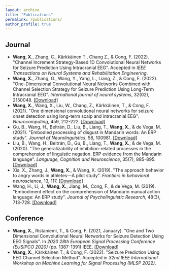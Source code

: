 ```yaml
---
layout: archive
title: "Publications"
permalink: /publications/
author_profile: true
---
```


Journal
------
- **Wang, X.**, Zhang, C., Kärkkäinen T., Chang Z., & Cong, F. (2022). "Channel Increment Strategy-Based 1D Convolutional Neural Networks for Seizure Prediction Using Intracranial EEG". Accepted in *IEEE Transactions on Neural Systems and Rehabilitation Engineering*.
- **Wang, X.**, Zhang, G., Wang, Y., Yang, L., Liang, Z., & Cong, F. (2022). "One-Dimensional Convolutional Neural Networks Combined with Channel Selection Strategy for Seizure Prediction Using Long-Term Intracranial EEG". *International journal of neural systems*, 32(02), 2150048. [[Download]](https://www.worldscientific.com/doi/abs/10.1142/S0129065721500489)
- **Wang, X.**, Wang, X., Liu, W., Chang, Z., Kärkkäinen, T., & Cong, F. (2021). "One dimensional convolutional neural networks for seizure onset detection using long-term scalp and intracranial EEG". *Neurocomputing*, 459, 212-222. [[Download]](https://www.sciencedirect.com/science/article/pii/S0925231221009723?via%3Dihub)
- Gu, B., Wang, H., Beltrán, D., Liu, B., Liang, T., **Wang, X.**, & de Vega, M. (2021). "Embodied processing of disgust in Mandarin words: An ERP study". *Journal of Neurolinguistics*, 58, 100981. [[Download]](https://www.sciencedirect.com/science/article/pii/S091160442030141X?via%3Dihub)
- Liu, B., Wang, H., Beltrán, D., Gu, B., Liang, T., **Wang, X.**, & de Vega, M. (2020). "The generalizability of inhibition-related processes in the comprehension of linguistic negation. ERP evidence from the Mandarin language". *Language, Cognition and Neuroscience*, 35(7), 885-895. [[Download]](https://www.tandfonline.com/doi/full/10.1080/23273798.2019.1662460)
- Xia, X., Zhang, J., **Wang, X.**, & Wang, X. (2019). "The approach behavior to angry words in athletes—A pilot study". *Frontiers in behavioral neuroscience*, 13, 117.
  [[Download]](https://www.frontiersin.org/articles/10.3389/fnbeh.2019.00117/full)
- Wang, H., Li, J., **Wang, X.**, Jiang, M., Cong, F., & de Vega, M. (2019). "Embodiment effect on the comprehension of Mandarin manual action language: An ERP study". *Journal of Psycholinguistic Research*, 48(3), 713-728. [[Download]](https://link.springer.com/article/10.1007/s10936-018-09627-6)
  
Conference
------
 - **Wang, X.,** Ristaniemi, T., & Cong, F. (2021, January). "One and Two Dimensional Convolutional Neural Networks for Seizure Detection Using EEG Signals". In *2020 28th European Signal Processing Conference (EUSIPCO 2020)* (pp. 1387-1391) IEEE. [[Download]](https://ieeexplore.ieee.org/document/9287640)
 - **Wang, X.**, Kärkkäinen T., & Cong, F. (2022). "Seizure Prediction Using EEG Channel Selection Method". Accepted in *32nd IEEE International Workshop on Machine Learning for Signal Processing (MLSP 2022)*.
